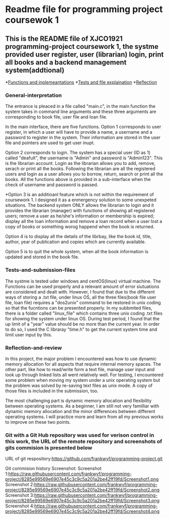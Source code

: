 # Readme file for programming project coursewok 1

## This is the README file of XJCO1921 programming-project coursework 1, the systme provided user register, user (librarian) login, print all books and a backend management system(addtional)
*[Functions and inplemeantations](#General-interpretation)
*[Tests and file explaination](#Tests-and-submission-files)
*[Reflection](#Reflection-and-review)

### General-interpretation
The entrance is pleaced in a file called "main.c", in the main function the system takes in command line arguments and these three arguments are corresponding to book file, user file and loan file.

In the main interface, there are five functions. 
Option 1 corresponds to user register, in which a user will have to provide a name, a username and a password to register in the system. Their information are stored in the user file and pointers are used to get user inupt.

Option 2 corresponds to login. The system has a special user (ID as 1) called "deafult", the username is "Admin" and password is "Admin123". This is the librarian account. Login as the librarian allows you to add, remove, serach or print all the books. Following the librarian are all the registered users and login as a user allows you to borrow, return, search or print all the books. All the functions above is provided in a sub-interface when the check of username and password is passed.

*Option 3 is an additioanl feature which is not within the requirement of coursework 1. I designed it as a enmergency solution to some unexpeted situations. The backend system ONLY allows the librarian to login and it provides the librarian (manager) with functions of showing all registered users; remove a user as he/she's information or membership is expired; display all the loan information and remove a loan record when a user lost a copy of books or something worog happend when the book is returned.

Option 4 is to display all the details of the librbay, like the book id, title, author, year of publication and copies which are currently available.

Option 5 is to quit the whole system, when all the book information is updated and stored in the book file.


### Tests-and-submission-files
The systme is tested uder windows and centOS(linux) virtual machine. The Functions can be used properly and a relevant amount of error siutuations are considered and dealt with. However, I found that due to the different ways of storing a .txt file, under linux OS, all the three files(book file user file, loan file) requires a "dos2unix" command to be restored in unix coding so that the fucntions can be presented properly. In my subbmited files, there is a folder called "linux_file" which contains three unix coding .txt files for showing the system under linux OS.
During test period, I found that the up limit of a "year" value should be no more than the current year. In order to do so, I used the C libraray "time.h" to get the current system time and limit user input by this.

### Reflection-and-review
In this project, the major problem I encountered was how to use dynamic memory allocation for all aspects that require internal memory spaces. The other part, like how to read/write form a text file, manage user input and look up through linked lists all went relatively well. For testing, I encountered some problem when moving my system under a unix operating system but the problem was solved by re-saving text files as unix mode. A copy of those files is included in the submission, too.

The most challenging part is dynamic memory allocation and flexibility between operating systems. As a beginner, I am still not very familliar with dynamic memory allocation and the minor differences between different operating systems. I will practice more and learn from all my previous works to improve on these two points.

### Git with a Git Hub repository was used for verison control in this work, the URL of the remote repository and screenshots of gits commision is presented below 
URL of git respository:https://github.com/frankwyf/programming-project.git

Git commision history Screenshot:
Screenshot 1:https://raw.githubusercontent.com/frankwyf/programming-project/8285e99569e6907e45c3c9c5a201a2be42ff19fd/Screenshot1.png
Screenshot 2:https://raw.githubusercontent.com/frankwyf/programming-project/8285e99569e6907e45c3c9c5a201a2be42ff19fd/Screenshot2.png 
Screenshot 3:https://raw.githubusercontent.com/frankwyf/programming-project/8285e99569e6907e45c3c9c5a201a2be42ff19fd/Screenshot3.png 
Screenshot 4:https://raw.githubusercontent.com/frankwyf/programming-project/8285e99569e6907e45c3c9c5a201a2be42ff19fd/Screenshot4.png 
